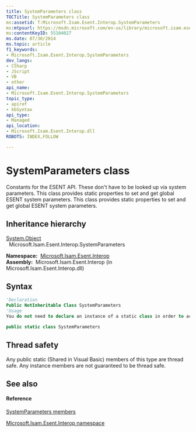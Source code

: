 ```yaml
---
title: SystemParameters class
TOCTitle: SystemParameters class
ms:assetid: T:Microsoft.Isam.Esent.Interop.SystemParameters
ms:mtpsurl: https://msdn.microsoft.com/en-us/library/microsoft.isam.esent.interop.systemparameters(v=EXCHG.10)
ms:contentKeyID: 55104027
ms.date: 07/30/2014
ms.topic: article
f1_keywords:
- Microsoft.Isam.Esent.Interop.SystemParameters
dev_langs:
- CSharp
- JScript
- VB
- other
api_name: 
- Microsoft.Isam.Esent.Interop.SystemParameters
topic_type: 
- apiref
- kbSyntax
api_type: 
- Managed
api_location: 
- Microsoft.Isam.Esent.Interop.dll
ROBOTS: INDEX,FOLLOW

---
```


# SystemParameters class

Constants for the ESENT API. These don't have to be looked up via system parameters. This class provides static properties to set and get global ESENT system parameters. This class provides static properties to set and get global ESENT system parameters.

## Inheritance hierarchy

[System.Object](https://docs.microsoft.com/dotnet/api/system.object?redirectedfrom=MSDN)  
  Microsoft.Isam.Esent.Interop.SystemParameters  

**Namespace:**  [Microsoft.Isam.Esent.Interop](hh596136\(v=exchg.10\).md)  
**Assembly:**  Microsoft.Isam.Esent.Interop (in Microsoft.Isam.Esent.Interop.dll)

## Syntax

``` vb
'Declaration
Public NotInheritable Class SystemParameters
'Usage
You do not need to declare an instance of a static class in order to access its members.
```

``` csharp
public static class SystemParameters
```

## Thread safety

Any public static (Shared in Visual Basic) members of this type are thread safe. Any instance members are not guaranteed to be thread safe.

## See also

#### Reference

[SystemParameters members](dn351207\(v=exchg.10\).md)

[Microsoft.Isam.Esent.Interop namespace](hh596136\(v=exchg.10\).md)

